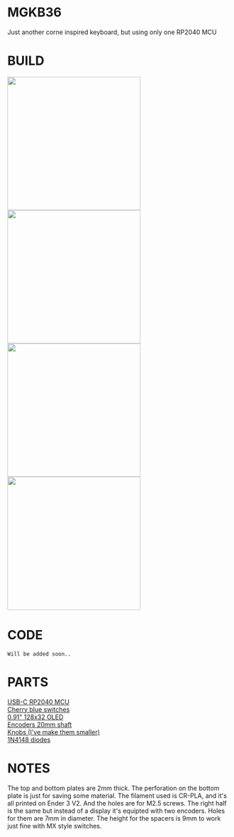 # MGKB36
Just another corne inspired keyboard, but using only one RP2040 MCU

# BUILD
<img src="https://github.com/BacaR00T/mgkb36/assets/81833517/fed0c58b-1d5d-4133-b26f-df94a5fcf9e9" width="300">
<img src="https://github.com/BacaR00T/mgkb36/assets/81833517/58c78a78-24ce-4374-9e17-2aa54953b698" width="300">
<br>
<img src="https://github.com/BacaR00T/MGKB36/assets/81833517/dacf33c9-f65b-4ca6-93cb-a7100eaf0960" width="300">
<img src="https://github.com/BacaR00T/MGKB36/assets/81833517/16237b2f-5bbe-45b8-984c-c1dbe8b4db09" width="300">

# CODE
``` 
Will be added soon..
``` 
# PARTS
<a href="https://www.aliexpress.com/item/1005003928558306.html?spm=a2g0o.order_detail.order_detail_item.3.41e56368eyjngF">
USB-C RP2040 MCU
</a>
<br>
<a href="https://www.aliexpress.com/item/4000100166477.html?spm=a2g0o.productlist.main.5.696a69faVQkXfZ&algo_pvid=8d1a5038-0a2e-46a5-95ca-b83d952e902b&algo_exp_id=8d1a5038-0a2e-46a5-95ca-b83d952e902b-2&pdp_npi=3%40dis%21CZK%21135.89%21127.72%21%21%21%21%21%40212243c016879279820235527d074e%2110000000263150985%21sea%21CZ%21745647154&curPageLogUid=BhtURkaUmgDG">
Cherry blue switches
</a>
<br>
<a href="https://www.aliexpress.com/item/32777216785.html?spm=a2g0o.order_detail.order_detail_item.5.55e4f19cxqMRhA">
0.91" 128x32 OLED
</a>
<br>
<a href="https://www.aliexpress.com/item/10000056483250.html?spm=a2g0o.order_list.order_list_main.17.21ef1802dLeoC2">
Encoders 20mm shaft
</a>
<br>
<a href="https://www.thingiverse.com/thing:4286310">
Knobs (I've make them smaller)
</a>
<br>
<a href="https://www.aliexpress.com/item/1005003109554820.html?spm=a2g0o.productlist.main.1.4a303312cIzIiC&algo_pvid=cc51de7e-e9e3-40d3-9bc0-77b9aee76204&algo_exp_id=cc51de7e-e9e3-40d3-9bc0-77b9aee76204-0&pdp_npi=3%40dis%21CZK%219.39%219.39%21%21%21%21%21%40212243c016882307527653235d074e%2112000024139079608%21sea%21CZ%21745647154&curPageLogUid=0Ai7xreXvyzb">
1N4148 diodes
</a>

# NOTES
The top and bottom plates are 2mm thick. The perforation on the bottom plate is just for saving some material. The filament used is CR-PLA, and it's all printed on Ender 3 V2. And the holes are for M2.5 screws.
The right half is the same but instead of a display it's equipted with two encoders. Holes for them are 7mm in diameter. The height for the spacers is 9mm to work just fine with MX style switches.
